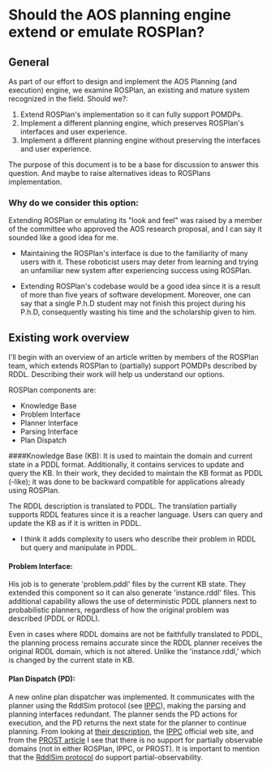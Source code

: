 

# Should the AOS planning engine extend or emulate ROSPlan? 
## General 
As part of our effort to design and implement the AOS Planning (and execution) engine, we examine ROSPlan, an existing and mature system recognized in the field. 
Should we?:
1. Extend ROSPlan's implementation so it can fully support POMDPs.
2. Implement a different planning engine, which preserves ROSPlan's interfaces and user experience.
3. Implement a different planning engine without preserving the interfaces and user experience. 

The purpose of this document is to be a base for discussion to answer this question. And maybe to raise alternatives ideas to ROSPlans implementation. 

### Why do we consider this option:
Extending ROSPlan or emulating its "look and feel" was raised by a member of the committee who approved the AOS research proposal, and I can say it sounded like a good idea for me.

- Maintaining the ROSPlan's interface is due to the familiarity of many users with it. These roboticist users may deter from learning and trying an unfamiliar new system after experiencing success using ROSPlan.

- Extending ROSPlan's codebase would be a good idea since it is a result of more than five years of software development. Moreover, one can say that a single P.h.D student may not finish this project during his P.h.D, consequently wasting his time and the scholarship given to him.

## Existing work overview 
I'll begin with an overview of an article written by members of the ROSPlan team, which extends ROSPlan to (partially) support POMDPs described by RDDL.
Describing their work will help us understand our options.

ROSPlan components are:
- Knowledge Base 
- Problem Interface
- Planner Interface  
- Parsing Interface 
- Plan Dispatch 


####Knowledge Base (KB):
It is used to maintain the domain and current state in a PDDL format. Additionally, it contains services to update and query the KB. 
In their work, they decided to maintain the KB format as PDDL (-like); it was done to be backward compatible for applications already using ROSPlan. 

The RDDL description is translated to PDDL. The translation partially supports RDDL features since it is a reacher language. Users can query and update the KB as if it is written in PDDL.
* I think it adds complexity to users who describe their problem in RDDL but query and manipulate in PDDL.

#### Problem Interface:
His job is to generate 'problem.pddl' files by the current KB state. They extended this component so it can also generate 'instance.rddl' files. This additional capability allows the use of deterministic PDDL planners next to probabilistic planners, regardless of how the original problem was described (PDDL or RDDL). 

Even in cases where RDDL domains are not be faithfully translated to PDDL, the planning process remains accurate since the RDDL planner receives the original RDDL domain, which is not altered. Unlike the 'instance.rddl,' which is changed by the current state in KB.

#### Plan Dispatch (PD):
A new online plan dispatcher was implemented. It communicates with the planner using the RddlSim protocol (see [IPPC](https://ipc2018-probabilistic.bitbucket.io/#)), making the parsing and planning interfaces redundant. The planner sends the PD actions for execution, and the PD returns the next state for the planner to continue planning. From looking at [their description](http://kcl-planning.github.io/ROSPlan//tutorials/tutorial_12), the [IPPC](https://ipc2018-probabilistic.bitbucket.io/#) official web site, and from the [PROST article](https://ojs.aaai.org/index.php/ICAPS/article/download/13518/13367)  I see that there is no support for partially observable domains (not in either ROSPlan, IPPC, or PROST).
It is important to mention that the [RddlSim protocol](https://github.com/ssanner/rddlsim/blob/master/PROTOCOL.txt) do support partial-observability.

